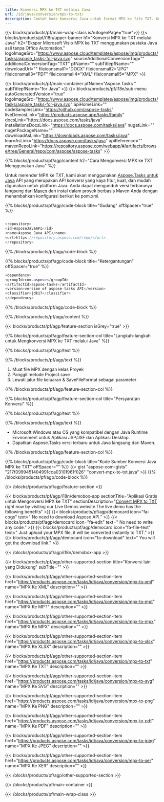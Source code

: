 ```yaml
---
title: Konversi MPX ke TXT melalui Java 
url: /id/java/conversion/mpx-to-txt/ 
description: Contoh kode konversi Java untuk format MPX ke file TXT. Gunakan kode contoh ini untuk mengonversi MPX ke TXT dalam aplikasi berbasis Web atau Desktop Java apa pun.
---
```


{{< blocks/products/pf/main-wrap-class isAutogenPage="true">}}
{{< blocks/products/pf/i18n/upper-banner h1="Konversi MPX ke TXT melalui Java" h2="Ekspor Microsoft Visio MPX ke TXT menggunakan pustaka Java asli tanpa Office Automation." logoImageSrc="https://www.aspose.cloud/templates/aspose/img/products/tasks/aspose_tasks-for-java.svg" sourceAdditionalConversionTag="" additionalConversionTag="TXT" pfName="" subTitlepfName="" downloadUrl="" fileiconsmall1="DOCX" fileiconsmall2="JPG" fileiconsmall3="PDF" fileiconsmall4="XML" fileiconsmall5="MPX" >}}

{{< blocks/products/pf/main-container pfName="Aspose.Tasks " subTitlepfName="for Java" >}}
{{< blocks/products/pf/i18n/sub-menu autoGeneratedVersion="true" logoImageSrc="https://www.aspose.cloud/templates/aspose/img/products/tasks/aspose_tasks-for-java.svg" apiHomeLink="" codeSamplesLink="https://github.com/aspose-tasks" liveDemosLink="https://products.aspose.app/tasks/family" docsLink="https://docs.aspose.com/tasks/java" installationsDocsLink="https://docs.aspose.com/tasks/java" nugetLink="" nugetPackageName="" downloadAsLink="https://downloads.aspose.com/tasks/java" learnAsLink="https://docs.aspose.com/tasks/java" apiReference="" mavenRepoLink="https://repository.aspose.com/webapp/#/artifacts/browse/tree/General/repo/com/aspose/aspose-tasks" >}}

{{% blocks/products/pf/agp/content h2="Cara Mengonversi MPX ke TXT Menggunakan Java" %}}

Untuk merender MPX ke TXT, kami akan menggunakan
 [Aspose.Tasks untuk Java](https://products.aspose.com/tasks/java)
 API yang merupakan API konversi yang kaya fitur, kuat, dan mudah digunakan untuk platform Java. Anda dapat mengunduh versi terbarunya langsung dari
 [Maven](https://repository.aspose.com/webapp/#/artifacts/browse/tree/General/repo/com/aspose/aspose-tasks)
 dan instal dalam proyek berbasis Maven Anda dengan menambahkan konfigurasi berikut ke pom.xml.

{{% blocks/products/pf/agp/code-block title="Gudang" offSpacer="true" %}}

```cs

<repository>
<id>AsposeJavaAPI</id>
<name>Aspose Java API</name>
<url>https://repository.aspose.com/repo/</url>
</repository>

```

{{% /blocks/products/pf/agp/code-block %}}

{{% blocks/products/pf/agp/code-block title="Ketergantungan" offSpacer="true" %}}

```cs
<dependency>
<groupId>com.aspose</groupId>
<artifactId>aspose-tasks</artifactId>
<version>version of aspose-tasks API</version>
<classifier>jdk17</classifier>
</dependency>

```

{{% /blocks/products/pf/agp/code-block %}}

{{% /blocks/products/pf/agp/content %}}

{{< blocks/products/pf/agp/feature-section isGrey="true" >}}

{{% blocks/products/pf/agp/feature-section-col title="Langkah-langkah untuk Mengkonversi MPX ke TXT melalui Java" %}}

{{% blocks/products/pf/agp/text %}}

{{% /blocks/products/pf/agp/text %}}

1. Muat file MPX dengan kelas Proyek
1. Panggil metode Project.save
1. Lewati jalur file keluaran & SaveFileFormat sebagai parameter

{{% /blocks/products/pf/agp/feature-section-col %}}

{{% blocks/products/pf/agp/feature-section-col title="Persyaratan Konversi" %}}

{{% blocks/products/pf/agp/text %}}

{{% /blocks/products/pf/agp/text %}}

- Microsoft Windows atau OS yang kompatibel dengan Java Runtime Environment untuk Aplikasi JSP/JSF dan Aplikasi Desktop.
- Dapatkan Aspose.Tasks versi terbaru untuk Java langsung dari Maven.

{{% /blocks/products/pf/agp/feature-section-col %}}

{{% blocks/products/pf/agp/code-block title="Kode Sumber Konversi Java MPX ke TXT" offSpacer="" %}}
{{< gist "aspose-com-gists" "217f0999451404991cca03101961f026" "convert-mpx-to-txt.java" >}}
{{% /blocks/products/pf/agp/code-block %}}

{{< /blocks/products/pf/agp/feature-section >}}

<!-- aboutfile Starts -->

{{< blocks/products/pf/agp/i18n/demobox-app sectionTitle="Aplikasi Gratis untuk Mengonversi MPX ke TXT" sectionDescription="[Convert MPX to TXT](https://products.aspose.app/tasks/conversion/mpx-to-txt) right now by visiting our Live Demos website.The live demo has the following benefits" >}}
        {{< blocks/products/pf/agp/democard icon="fa-cogs" text=" No need to download Aspose API." >}}
        {{< blocks/products/pf/agp/democard icon="fa-edit" text=" No need to write any code." >}}
        {{< blocks/products/pf/agp/democard icon="fa-file-text" text=" Just upload your MPX file, it will be converted instantly to TXT." >}}
        {{< blocks/products/pf/agp/democard icon="fa-download" text=" You will get the download link." >}}

{{< /blocks/products/pf/agp/i18n/demobox-app >}}

<!-- aboutfile Ends -->

{{< blocks/products/pf/agp/other-supported-section title="Konversi lain yang Didukung" subTitle="" >}}

{{< blocks/products/pf/agp/other-supported-section-item href="https://products.aspose.com/tasks/id/java/conversion/mpx-to-xml" name="MPX Ke XML" description="" >}}

{{< blocks/products/pf/agp/other-supported-section-item href="https://products.aspose.com/tasks/id/java/conversion/mpx-to-mpt" name="MPX Ke MPT" description="" >}}

{{< blocks/products/pf/agp/other-supported-section-item href="https://products.aspose.com/tasks/id/java/conversion/mpx-to-mpx" name="MPX Ke MPX" description="" >}}

{{< blocks/products/pf/agp/other-supported-section-item href="https://products.aspose.com/tasks/id/java/conversion/mpx-to-xlsx" name="MPX Ke XLSX" description="" >}}

{{< blocks/products/pf/agp/other-supported-section-item href="https://products.aspose.com/tasks/id/java/conversion/mpx-to-txt" name="MPX Ke TXT" description="" >}}

{{< blocks/products/pf/agp/other-supported-section-item href="https://products.aspose.com/tasks/id/java/conversion/mpx-to-svg" name="MPX Ke SVG" description="" >}}

{{< blocks/products/pf/agp/other-supported-section-item href="https://products.aspose.com/tasks/id/java/conversion/mpx-to-png" name="MPX Ke PNG" description="" >}}

{{< blocks/products/pf/agp/other-supported-section-item href="https://products.aspose.com/tasks/id/java/conversion/mpx-to-pdf" name="MPX Ke PDF" description="" >}}

{{< blocks/products/pf/agp/other-supported-section-item href="https://products.aspose.com/tasks/id/java/conversion/mpx-to-jpeg" name="MPX Ke JPEG" description="" >}}

{{< blocks/products/pf/agp/other-supported-section-item href="https://products.aspose.com/tasks/id/java/conversion/mpx-to-xer" name="MPX Ke XER" description="" >}}



{{< /blocks/products/pf/agp/other-supported-section >}}

{{< /blocks/products/pf/main-container >}}
    
{{< /blocks/products/pf/main-wrap-class >}}